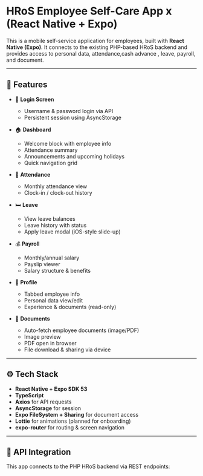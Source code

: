 # HRoS Employee Self-Care App x (React Native + Expo)

This is a mobile self-service application for employees, built with **React Native (Expo)**. It connects to the existing PHP-based HRoS backend and provides access to personal data, attendance,cash advance , leave, payroll, and document.

---

## 🚀 Features

- 🔐 **Login Screen**
  - Username & password login via API
  - Persistent session using AsyncStorage

- 🏠 **Dashboard**
  - Welcome block with employee info
  - Attendance summary
  - Announcements and upcoming holidays
  - Quick navigation grid

- 📆 **Attendance**
  - Monthly attendance view
  - Clock-in / clock-out history

- 🛏️ **Leave**
  - View leave balances
  - Leave history with status
  - Apply leave modal (iOS-style slide-up)

- 💰 **Payroll**
  - Monthly/annual salary
  - Payslip viewer
  - Salary structure & benefits

- 👤 **Profile**
  - Tabbed employee info
  - Personal data view/edit
  - Experience & documents (read-only)

- 📂 **Documents**
  - Auto-fetch employee documents (image/PDF)
  - Image preview
  - PDF open in browser
  - File download & sharing via device

---

## ⚙️ Tech Stack

- **React Native + Expo SDK 53**
- **TypeScript**
- **Axios** for API requests
- **AsyncStorage** for session
- **Expo FileSystem + Sharing** for document access
- **Lottie** for animations (planned for onboarding)
- **expo-router** for routing & screen navigation

---

## 📡 API Integration

This app connects to the PHP HRoS backend via REST endpoints:



